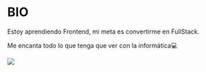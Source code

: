 <h1>BIO</h1>
<p>Estoy aprendiendo Frontend, mi meta es convertirme en FullStack.</p>

<p>Me encanta todo lo que tenga que ver con la informática💻</p>
<div>
    <a href="https://twitter.com/wycha_">
        <img src="https://img.shields.io/twitter/follow/wycha_?color=#222222&label=Twitter&logo=wycha_&style=for-the-badge" target"_blank">
    </a>
</div>



